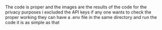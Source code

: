 The code is proper and the images are the results of the code for the privacy purposes i excluded the API keys if any one wants to check the proper working they can have a .env file in the same directory and run the code 
it is as simple as that
